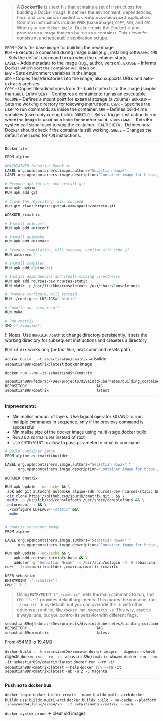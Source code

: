 >A **Dockerfile** is a text file that contains a set of instructions for building a Docker image. It defines the environment, dependencies, files, and commands needed to create a containerized application. Common instructions include `FROM` (base image), `COPY`, `RUN`, and `CMD`. When you run `docker build`, Docker reads the Dockerfile and produces an image that can be run as a container. This allows for consistent and repeatable application setups.

`FROM` – Sets the base image for building the new image.   
`RUN` – Executes a command during image build (e.g., installing software).
`CMD` – Sets the default command to run when the container starts.   
`LABEL` – Adds metadata to the image (e.g., author, version).
`EXPOSE` – Informs Docker which port the container will listen on.    
`ENV` – Sets environment variables in the image.    
`ADD` – Copies files/directories into the image, also supports URLs and auto-extracts archives.    
`COPY` – Copies files/directories from the build context into the image (simpler than `ADD`).
`ENTRYPOINT` – Configures a container to run as an executable.
`VOLUME` – Defines a mount point for external storage (a volume).
`WORKDIR` – Sets the working directory for following instructions.
`USER` – Specifies the user to run commands as inside the container.
`ARG` – Defines build-time variables (used only during build).
`ONBUILD` – Sets a trigger instruction to run when the image is used as a base for another build.
`STOPSIGNAL` – Sets the system call signal used to stop the container.
`HEALTHCHECK` – Defines how Docker should check if the container is still working.
`SHELL` – Changes the default shell used for `RUN` instructions.

---
`Dockerfile`
```bash
FROM alpine

#MAINTAINER Sebastian Nowak <>
LABEL org.opencontainers.image.authors="Sebastian Nowak"
LABEL org.opencontainers.image.description="Container image for https://github.com/abishekvashok/cmatrixe"

# Prepare apk for use and install git
RUN apk update
RUN apk add git

# Clone the repository, will succeed
RUN git clone https://github.com/spurin/cmatrix.git

WORKDIR /cmatrix

# Install autoconf
RUN apk add autoconf

# Install automake
RUN apk add automake

# Prepare compilation, will succeed, confirm with echo $?
RUN autoreconf -i

# Install compiler
RUN apk add alpine-sdk

# Install dependencies and create missing directories
RUN apk add ncurses-dev ncurses-static
RUN mkdir -p /usr/lib/kbd/consolefonts /usr/share/consolefonts

# Prepare configure, will succeed
RUN ./configure LDFLAGS="-static"

# Compile and view result
RUN make

# Run cmatrix
CMD ["./cmatrix"]
```

!! Notes:
Use `WORKDIR /path` to change directory persistently. It sets the working directory for subsequent instructions and creaetes a directory.

`RUN cd dir` works only _for that line_, next command resets path.

`docker build . -t sebastian89n/cmatrix` -> builds `sebastian89n/cmatrix:latest` docker image

`docker run --rm -it sebastian89n/cmatrix`

```bash
sebastian89n@fedora:~/Dev/projects/diveintokubernetes/building_container/cmatrix$ docker images
REPOSITORY                                TAG                                                                           IMAGE ID       CREATED         SIZE
sebastian89n/cmatrix                      latest                                                                        0a35255e8f4d   3 minutes ago   454MB
```

---
#### **Improvements:**

- Minimalise amount of layers. Use logical operator &&/AND to rum multiple commands in sequence, only if the previous command is successful
- Minimalise size of the docker image using multi-stage docker build
- Run as a normal user instead of root
- Use `ENTRYPOINT` to allow to pass parameter to cmatrix command
```bash
# Build Container Image
FROM alpine as cmatrixbuilder

LABEL org.opencontainers.image.authors="Sebastian Nowak" \
      org.opencontainers.image.description="Container image for https://github.com/abishekvashok/cmatrixe"

WORKDIR cmatrix

RUN apk update --no-cache && \
 apk add git autoconf automake alpine-sdk ncurses-dev ncurses-static && \
 git clone https://github.com/spurin/cmatrix.git . && \
 mkdir -p /usr/lib/kbd/consolefonts /usr/share/consolefonts && \
 autoreconf -i && \
 ./configure LDFLAGS="-static" &&\
  make


# cmatrix container image
FROM alpine

LABEL org.opencontainers.image.authors="Sebastian Nowak" \
      org.opencontainers.image.description="Container image for https://github.com/abishekvashok/cmatrixe"

RUN apk update --no-cache && \ 
    apk add ncurses-terminfo-base && \
    adduser -g "Sebastian Nowak" -s /usr/sbin/nologin -D -H sebastian
COPY --from=cmatrixbuilder /cmatrix/cmatrix /cmatrix

USER sebastian
ENTRYPOINT ["./cmatrix"]
CMD ["-b"]
```

>Using `ENTRYPOINT ["./cmatrix"]` sets the main command to run, and `CMD ["-b"]` provides default arguments. This makes the container run `./cmatrix -b` by default, but you can override the `-b` with other options at runtime, like `docker run mycmatrix -s`. This way, `cmatrix` always runs, but you control its behavior with different flags.

```bash
sebastian89n@fedora:~/Dev/projects/diveintokubernetes/building_container/cmatrix$ docker images
REPOSITORY                                TAG                                                                           IMAGE ID       CREATED              SIZE
sebastian89n/cmatrix                      latest                                                                        848d6a41635b   About a minute ago   19.4MB
```

From 454MB to 19.4MB

`docker build . -t sebastian89n/cmatrix`
`docker images --digests` - check digests
`docker run --rm -it sebastian89n/cmatrix whoami`
`docker run --rm -it sebastian89n/cmatrix:latest`
`docker run --rm -it sebastian89n/cmatrix:latest --help`
`docker run --rm -it sebastian89n/cmatrix:latest -ab -u 2 -C magenta`

---
**Pushing to docker hub**

`docker login`
`docker buildx create --name buildx-multi-arch`
`docker buildx use buildx-multi-arch`
`docker buildx build --no-cache --platform linux/amd64,linux/arm64/v8 . -t sebastian89n/cmatrix --push`

`docker system prune` -> clear old images